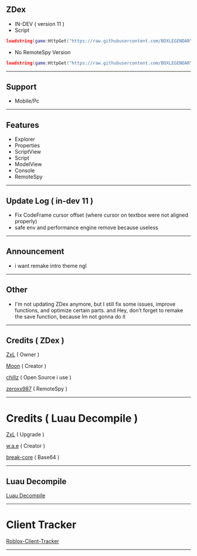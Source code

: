 ## ZDex 
* IN-DEV ( version 11 )
* Script
```lua
loadstring(game:HttpGet("https://raw.githubusercontent.com/BOXLEGENDARY/ZDex/main/ZDex1.lua"))()
```
* No RemoteSpy Version
```lua
loadstring(game:HttpGet("https://raw.githubusercontent.com/BOXLEGENDARY/ZDex/main/ZDex2.lua"))()
```

---

## Support
* Mobile/Pc

---

## Features
* Explorer
* Properties
* ScriptView
* Script
* ModelView
* Console
* RemoteSpy

---

## Update Log ( in-dev 11 )
* Fix CodeFrame cursor offset (where cursor on textbox were not aligned properly)
* safe env and performance engine remove because useless

---

## Announcement
* i want remake intro theme ngl

---

## Other
* I'm not updating ZDex anymore, but I still fix some issues, improve functions, and optimize certain parts. and Hey, don’t forget to remake the save function, because Im not gonna do it


---

## Credits ( ZDex )
[ZxL](https://youtu.be/dQw4w9WgXcQ?si=IkAXjfO3Uf2UOJ9V) ( Owner )

[Moon](https://github.com/LorekeeperZinnia/Dex) ( Creator )

[chillz](https://github.com/AZYsGithub/DexPlusPlus) ( Open Source i use )

[zeroxx987](https://scriptblox.com/script/Universal-Script-BootSpy-12998) ( RemoteSpy )

---

# Credits ( Luau Decompile )

[ZxL](http://youtu.be/dQw4w9WgXcQ?si=IkAXjfO3Uf2UOJ9V) ( Upgrade )

[w.a.e](https://github.com/w-a-e) ( Creator )

[break-core](https://github.com/break-core) ( Base64 )

---

## Luau Decompile
[Luau Decompile](https://github.com/BOXLEGENDARY/LuauDecompile)

---

# Client Tracker

[Roblox-Client-Tracker](https://github.com/MaximumADHD/Roblox-Client-Tracker)

---
